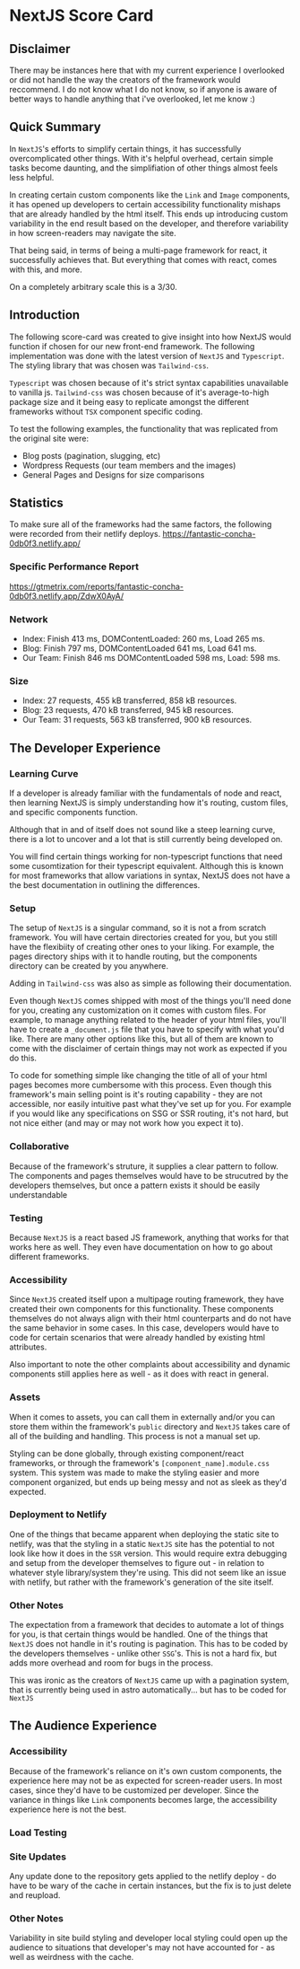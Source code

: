 # NextJS Score Card

## Disclaimer
There may be instances here that with my current experience I overlooked or did not handle the way the creators of the framework would reccommend. I do not know what I do not know, so if anyone is aware of better ways to handle anything that i've overlooked, let me know :)

## Quick Summary
In `NextJS`'s efforts to simplify certain things, it has successfully overcomplicated other things. With it's helpful overhead, certain simple tasks become daunting, and the simplifiation of other things almost feels less helpful. 

In creating certain custom components like the `Link` and `Image` components, it has opened up developers to certain accessibility functionality mishaps that are already handled by the html itself. This ends up introducing custom variability in the end result based on the developer, and therefore variability in how screen-readers may navigate the site. 

That being said, in terms of being a multi-page framework for react, it successfully achieves that. But everything that comes with react, comes with this, and more. 

On a completely arbitrary scale this is a 3/30. 

## Introduction
The following score-card was created to give insight into how NextJS would function if chosen for our new front-end framework. The following implementation was done with the latest version of `NextJS` and `Typescript`. The styling library that was chosen was `Tailwind-css`.

`Typescript` was chosen because of it's strict syntax capabilities unavailable to vanilla js.
`Tailwind-css` was chosen because of it's average-to-high package size and it being easy to replicate amongst the different frameworks without `TSX` component specific coding. 

To test the following examples, the functionality that was replicated from the original site were:
- Blog posts (pagination, slugging, etc)
- Wordpress Requests (our team members and the images)
- General Pages and Designs for size comparisons

## Statistics
To make sure all of the frameworks had the same factors, the following were recorded from their netlify deploys. https://fantastic-concha-0db0f3.netlify.app/

### Specific Performance Report
https://gtmetrix.com/reports/fantastic-concha-0db0f3.netlify.app/ZdwX0AyA/

### Network 
- Index: Finish 413 ms, DOMContentLoaded: 260 ms, Load 265 ms.  
- Blog: Finish 797 ms, DOMContentLoaded 641 ms, Load 641 ms. 
- Our Team: Finish 846 ms DOMContentLoaded 598 ms, Load: 598 ms.

### Size 
- Index: 27 requests, 455 kB transferred, 858 kB resources.
- Blog: 23 requests, 470 kB transferred, 945 kB resources.
- Our Team: 31 requests, 563 kB transferred, 900 kB resources.

## The Developer Experience

### Learning Curve
If a developer is already familiar with the fundamentals of node and react, then learning NextJS is simply understanding how it's routing, custom files, and specific components function. 

Although that in and of itself does not sound like a steep learning curve, there is a lot to uncover and a lot that is still currently being developed on. 

You will find certain things working for non-typescript functions that need some cusomtization for their typescript equivalent. Although this is known for most frameworks that allow variations in syntax, NextJS does not have a the best documentation in outlining the differences. 

### Setup
The setup of `NextJS` is a singular command, so it is not a from scratch framework. You will have certain directories created for you, but you still have the flexibiity of creating other ones to your liking. For example, the pages directory ships with it to handle routing, but the components directory can be created by you anywhere. 

Adding in `Tailwind-css` was also as simple as following their documentation. 

Even though `NextJS` comes shipped with most of the things you'll need done for you, creating any customization on it comes with custom files. For example, to manage anything related to the header of your html files, you'll have to create a `_document.js` file that you have to specify with what you'd like. There are many other options like this, but all of them are known to come with the disclaimer of certain things may not work as expected if you do this. 

To code for something simple like changing the title of all of your html pages becomes more cumbersome with this process. Even though this framework's main selling point is it's routing capability - they are not accessible, nor easily intuitive past what they've set up for you. For example if you would like any specifications on SSG or SSR routing, it's not hard, but not nice either (and may or may not work how you expect it to).  

### Collaborative
Because of the framework's struture, it supplies a clear pattern to follow. The components and pages themselves would have to be strucutred by the developers themselves, but once a pattern exists it should be easily understandable

### Testing
Because `NextJS` is a react based JS framework, anything that works for that works here as well. They even have documentation on how to go about different frameworks.  

### Accessibility
Since `NextJS` created itself upon a multipage routing framework, they have created their own components for this functionality. These components themselves do not always align with their html counterparts and do not have the same behavior in some cases. In this case, developers would have to code for certain scenarios that were already handled by existing html attributes. 

Also important to note the other complaints about accessibility and dynamic components still applies here as well - as it does with react in general. 

### Assets
When it comes to assets, you can call them in externally and/or you can store them within the framework's `public` directory and `NextJS` takes care of all of the building and handling. This process is not a manual set up. 

Styling can be done globally, through existing component/react frameworks, or through the framework's `[component_name].module.css` system. This system was made to make the styling easier and more component organized, but ends up being messy and not as sleek as they'd expected. 

### Deployment to Netlify
One of the things that became apparent when deploying the static site to netlify, was that the styling in a static `NextJS` site has the potential to not look like how it does in the `SSR` version. This would require extra debugging and setup from the developer themselves to figure out - in relation to whatever style library/system they're using. This did not seem like an issue with netlify, but rather with the framework's generation of the site itself.

### Other Notes
The expectation from a framework that decides to automate a lot of things for you, is that certain things would be handled. One of the things that `NextJS` does not handle in it's routing is pagination. This has to be coded by the developers themselves - unlike other `SSG`'s. This is not a hard fix, but adds more overhead and room for bugs in the process.

This was ironic as the creators of `NextJS` came up with a pagination system, that is currently being used in astro automatically... but has to be coded for `NextJS`

## The Audience Experience

### Accessibility
Because of the framework's reliance on it's own custom components, the experience here may not be as expected for screen-reader users. In most cases, since they'd have to be customized per developer. Since the variance in things like `Link` components becomes large, the accessibility experience here is not the best. 

### Load Testing


### Site Updates
Any update done to the repository gets applied to the netlify deploy - do have to be wary of the cache in certain instances, but the fix is to just delete and reupload. 

### Other Notes
Variability in site build styling and developer local styling could open up the audience to situations that developer's may not have accounted for - as well as weirdness with the cache. 